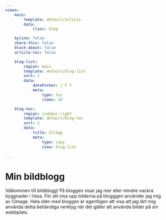 ```yaml
---
views:
    main:
        template: default/article
        data:
            class: blog

    byline: false
    share-this: false
    block-about: false
    article-toc: false

    blog-list:
        region: main
        template: default/blog-list
        sort: 2
        data:
            dateFormat: j F Y
            meta:
                type: toc
                items: 10

    blog-toc:
        region: sidebar-right
        template: default/blog-toc
        sort: 2
        data:
            title: Inlägg
            meta:
                type: copy
                view: blog-list

...
```

Min bildblogg
===========================

Välkommen till bildblogg! På bloggen visar jag mer eller mindre vackra byggnader i Vasa. För att visa upp bilderna på blogggen använder jag mig av Cimage. Hela idén med bloggen är egentligen att visa att jag lärt mig använda detta behändiga verktyg när det gäller att använda bilder på sin webbplats.
